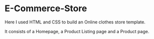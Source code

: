 # E-Commerce-Store

Here I used HTML and CSS to build an Online clothes store template.

It consists of a Homepage, a Product Listing page and a Product page.
